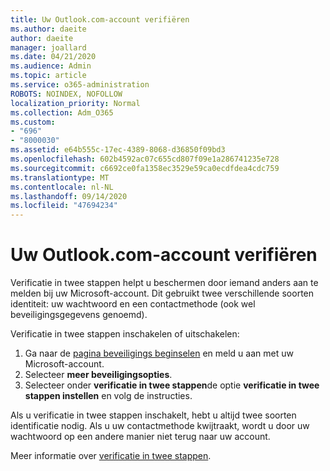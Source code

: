 ```yaml
---
title: Uw Outlook.com-account verifiëren
ms.author: daeite
author: daeite
manager: joallard
ms.date: 04/21/2020
ms.audience: Admin
ms.topic: article
ms.service: o365-administration
ROBOTS: NOINDEX, NOFOLLOW
localization_priority: Normal
ms.collection: Adm_O365
ms.custom:
- "696"
- "8000030"
ms.assetid: e64b555c-17ec-4389-8068-d36850f09bd3
ms.openlocfilehash: 602b4592ac07c655cd807f09e1a286741235e728
ms.sourcegitcommit: c6692ce0fa1358ec3529e59ca0ecdfdea4cdc759
ms.translationtype: MT
ms.contentlocale: nl-NL
ms.lasthandoff: 09/14/2020
ms.locfileid: "47694234"
---
```

# <a name="how-to-verify-your-outlookcom-account"></a>Uw Outlook.com-account verifiëren

Verificatie in twee stappen helpt u beschermen door iemand anders aan te melden bij uw Microsoft-account. Dit gebruikt twee verschillende soorten identiteit: uw wachtwoord en een contactmethode (ook wel beveiligingsgegevens genoemd).
  
Verificatie in twee stappen inschakelen of uitschakelen:
  
1. Ga naar de [pagina beveiligings beginselen](https://go.microsoft.com/fwlink/?linkid=842325) en meld u aan met uw Microsoft-account.
2. Selecteer **meer beveiligingsopties**.
3. Selecteer onder **verificatie in twee stappen**de optie **verificatie in twee stappen instellen** en volg de instructies.

Als u verificatie in twee stappen inschakelt, hebt u altijd twee soorten identificatie nodig. Als u uw contactmethode kwijtraakt, wordt u door uw wachtwoord op een andere manier niet terug naar uw account.
  
Meer informatie over [verificatie in twee stappen](https://go.microsoft.com/fwlink/?linkid=872270).
  